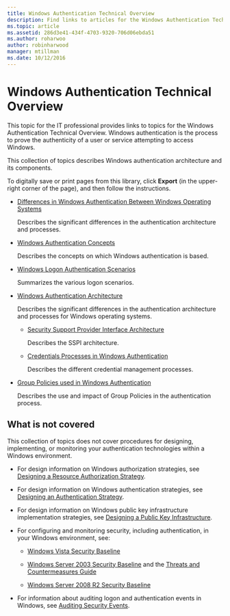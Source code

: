 ```yaml
---
title: Windows Authentication Technical Overview
description: Find links to articles for the Windows Authentication Technical Overview.
ms.topic: article
ms.assetid: 286d3e41-434f-4703-9320-706d06ebda51
ms.author: roharwoo
author: robinharwood
manager: mtillman
ms.date: 10/12/2016
---
```

# Windows Authentication Technical Overview

>

This topic for the IT professional provides links to topics for the Windows Authentication Technical Overview. Windows authentication is the process to prove the authenticity of a user or service attempting to access Windows.

This collection of topics describes Windows authentication architecture and its components.

To digitally save or print pages from this library, click **Export** (in the upper-right corner of the page), and then follow the instructions.

-   [Differences in Windows Authentication Between Windows Operating Systems](/previous-versions/windows/it-pro/windows-server-2008-R2-and-2008/dn169017(v=ws.10))

    Describes the significant differences in the authentication architecture and processes.

-   [Windows Authentication Concepts](/previous-versions/windows/it-pro/windows-server-2008-R2-and-2008/dn169018(v=ws.10))

    Describes the concepts on which Windows authentication is based.

-   [Windows Logon Authentication Scenarios](/previous-versions/windows/it-pro/windows-server-2008-R2-and-2008/dn169020(v=ws.10))

    Summarizes the various logon scenarios.

-   [Windows Authentication Architecture](/previous-versions/windows/it-pro/windows-server-2008-R2-and-2008/dn169024(v=ws.10))

    Describes the significant differences in the authentication architecture and processes for Windows operating systems.

    -   [Security Support Provider Interface Architecture](/previous-versions/windows/it-pro/windows-server-2008-R2-and-2008/dn169026(v=ws.10))

        Describes the SSPI architecture.

    -   [Credentials Processes in Windows Authentication](/previous-versions/windows/it-pro/windows-server-2008-R2-and-2008/dn169014(v=ws.10))

        Describes the different credential management processes.

-   [Group Policies used in Windows Authentication](/previous-versions/windows/it-pro/windows-server-2008-R2-and-2008/dn169021(v=ws.10))

    Describes the use and impact of Group Policies in the authentication process.

## What is not covered
This collection of topics does not cover procedures for designing, implementing, or monitoring your authentication technologies within a Windows environment.

-   For design information on Windows authorization strategies, see [Designing a Resource Authorization Strategy](/previous-versions/windows/it-pro/windows-server-2003/cc783368(v=ws.10)).

-   For design information on Windows authentication strategies, see [Designing an Authentication Strategy](/previous-versions/windows/it-pro/windows-server-2003/cc758124(v=ws.10)).

-   For design information on Windows public key infrastructure implementation strategies, see [Designing a Public Key Infrastructure](/previous-versions/windows/it-pro/windows-server-2003/cc773138(v=ws.10)).

-   For configuring and monitoring security, including authentication, in your Windows environment, see:

    -   [Windows Vista Security Baseline](/previous-versions/tn-archive/dd450978(v=technet.10))

    -   [Windows Server 2003 Security Baseline](/previous-versions/tn-archive/cc163140(v=technet.10)) and the [Threats and Countermeasures Guide](/previous-versions/tn-archive/dd162275(v=technet.10))

    -   [Windows Server 2008 R2 Security Baseline](/previous-versions/tn-archive/gg236605(v=technet.10))

-   For information about auditing logon and authentication events in Windows, see [Auditing Security Events](/previous-versions/windows/it-pro/windows-server-2003/cc776394(v=ws.10)).
